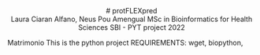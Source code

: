 <center>
# protFLEXpred
</center>
<center>
Laura Ciaran Alfano, Neus Pou Amengual
MSc in Bioinformatics for Health Sciences
SBI - PYT project 2022
</center>

Matrimonio
This is the python project
REQUIREMENTS: wget, biopython, 
